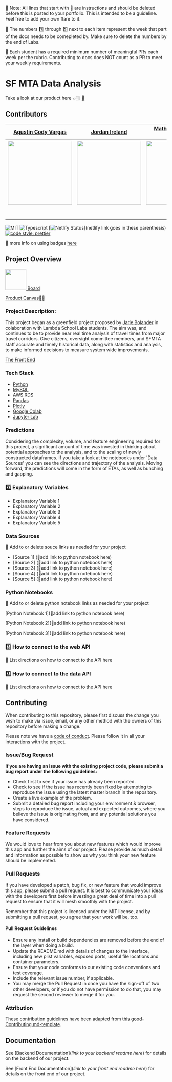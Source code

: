 🚫 Note: All lines that start with 🚫 are instructions and should be deleted before this is posted to your portfolio. This is intended to be a guideline. Feel free to add your own flare to it.

🚫 The numbers 1️⃣ through 5️⃣ next to each item represent the week that part of the docs needs to be comepleted by.  Make sure to delete the numbers by the end of Labs.

🚫 Each student has a required minimum number of meaningful PRs each week per the rubric.  Contributing to docs does NOT count as a PR to meet your weekly requirements.

# SF MTA Data Analysis

Take a look at our product here 👉🏼 [🚎](https://master.d3j9ctmbednoov.amplifyapp.com)

## Contributors

|                                       [Agustin Cody Vargas](https://github.com/AVData/)                        |                                       [Jordan Ireland](https://github.com/Jordan-Ireland/)                                        |                                       [Mathias Ragnarson Skreden](https://github.com/skredenmathias/)                                        |                                                            
| :-----------------------------------------------------------------------------------------------------------: | :-----------------------------------------------------------------------------------------------------------: | :-----------------------------------------------------------------------------------------------------------:  |
|                      [<img src="https://ca.slack-edge.com/T4JUEB3ME-UP8JY0CG6-cd15b5cb2cf1-512" width = "200" />](https://github.com/AVData/)                       |                      [<img src="https://ca.slack-edge.com/T4JUEB3ME-UL5US8MPA-f77dd1589c92-512" width = "200" width = "200" />](https://github.com/Jordan-Ireland/)                       |                      [<img src="https://www.dalesjewelers.com/wp-content/uploads/2018/10/placeholder-silhouette-male.png" width = "200" />](https://github.com/skredenmathias/)                                         
|                 [<img src="https://github.com/favicon.ico" width="15"> ](https://github.com/AVdata/)                 |            [<img src="https://github.com/favicon.ico" width="15"> ](https://github.com/Jordan-Ireland/)             |           [<img src="https://github.com/favicon.ico" width="15"> ](https://github.com/skredenmathias/)
| [ <img src="https://static.licdn.com/sc/h/al2o9zrvru7aqj8e1x2rzsrca" width="15"> ](https://www.linkedin.com/in/vargasstem/) | [ <img src="https://static.licdn.com/sc/h/al2o9zrvru7aqj8e1x2rzsrca" width="15"> ](https://www.linkedin.com/in/jordan-b-ireland/) | [ <img src="https://static.licdn.com/sc/h/al2o9zrvru7aqj8e1x2rzsrca" width="15"> ](https://www.linkedin.com/in/skredenmathias/) 


![MIT](https://img.shields.io/packagist/l/doctrine/orm.svg)
![Typescript](https://img.shields.io/npm/types/typescript.svg?style=flat)
[![Netlify Status](https://api.netlify.com/api/v1/badges/b5c4db1c-b10d-42c3-b157-3746edd9e81d/deploy-status)](netlify link goes in these parenthesis)
[![code style: prettier](https://img.shields.io/badge/code_style-prettier-ff69b4.svg?style=flat-square)](https://github.com/prettier/prettier)

🚫 more info on using badges [here](https://github.com/badges/shields)

## Project Overview

[<img src="https://d2k1ftgv7pobq7.cloudfront.net/meta/u/res/images/brand-assets/Logos/0099ec3754bf473d2bbf317204ab6fea/trello-logo-blue.png" width="65"> Board](https://trello.com/b/0X0QTiP4/labs22-sftma-data-analysis)

[Product Canvas👩‍🎨](https://www.notion.so/SFMTA-Data-Analysis-d5d25791fbca4b1bbd0049f95275e5a0)

### Project Description:

This project began as a greenfield project proposed by [Jarie Bolander](https://www.linkedin.com/in/jariebolander/) in colaboration with Lambda School Labs students.  The aim was, and continues to be to provide near real time analysis of travel times from major travel corridors. Give citizens, oversight committee members, and SFMTA staff accurate and timely historical data, along with statistics and analysis, to make informed decisions to measure system wide improvements.

[The Front End](https://master.d3j9ctmbednoov.amplifyapp.com/)

### Tech Stack

- [Python](https://www.python.org)
- [MySQL](https://www.mysql.com)
- [AWS RDS](https://aws.amazon.com/rds/)
- [Pandas](https://pandas.pydata.org)
- [Plotly](https://plotly.com/python/)
- [Google Colab](https://colab.research.google.com/notebooks/intro.ipynb#recent=true)
- [Jupyter Lab](https://jupyter.org)

### Predictions

Considering the complexity, volume, and feature engineering required for this project, a significant amount of time was invested in thinking about potential approaches to the analysis, and to the scaling of newly constructed dataframes.  If you take a look at the notebooks under 'Data Sources'  you can see the directions and trajectory of the analysis.  Moving forward, the predictions will come in the form of ETAs, as well as bunching and gapping.  

### 2️⃣ Explanatory Variables

-   Explanatory Variable 1
-   Explanatory Variable 2
-   Explanatory Variable 3
-   Explanatory Variable 4
-   Explanatory Variable 5

### Data Sources
🚫  Add to or delete souce links as needed for your project


-   [Source 1] (🚫add link to python notebook here)
-   [Source 2] (🚫add link to python notebook here)
-   [Source 3] (🚫add link to python notebook here)
-   [Source 4] (🚫add link to python notebook here)
-   [Source 5] (🚫add link to python notebook here)

### Python Notebooks

🚫  Add to or delete python notebook links as needed for your project

[Python Notebook 1](🚫add link to python notebook here)

[Python Notebook 2](🚫add link to python notebook here)

[Python Notebook 3](🚫add link to python notebook here)

### 3️⃣ How to connect to the web API

🚫 List directions on how to connect to the API here

### 3️⃣ How to connect to the data API

🚫 List directions on how to connect to the API here

## Contributing

When contributing to this repository, please first discuss the change you wish to make via issue, email, or any other method with the owners of this repository before making a change.

Please note we have a [code of conduct](./code_of_conduct.md.md). Please follow it in all your interactions with the project.

### Issue/Bug Request

 **If you are having an issue with the existing project code, please submit a bug report under the following guidelines:**
 - Check first to see if your issue has already been reported.
 - Check to see if the issue has recently been fixed by attempting to reproduce the issue using the latest master branch in the repository.
 - Create a live example of the problem.
 - Submit a detailed bug report including your environment & browser, steps to reproduce the issue, actual and expected outcomes,  where you believe the issue is originating from, and any potential solutions you have considered.

### Feature Requests

We would love to hear from you about new features which would improve this app and further the aims of our project. Please provide as much detail and information as possible to show us why you think your new feature should be implemented.

### Pull Requests

If you have developed a patch, bug fix, or new feature that would improve this app, please submit a pull request. It is best to communicate your ideas with the developers first before investing a great deal of time into a pull request to ensure that it will mesh smoothly with the project.

Remember that this project is licensed under the MIT license, and by submitting a pull request, you agree that your work will be, too.

#### Pull Request Guidelines

- Ensure any install or build dependencies are removed before the end of the layer when doing a build.
- Update the README.md with details of changes to the interface, including new plist variables, exposed ports, useful file locations and container parameters.
- Ensure that your code conforms to our existing code conventions and test coverage.
- Include the relevant issue number, if applicable.
- You may merge the Pull Request in once you have the sign-off of two other developers, or if you do not have permission to do that, you may request the second reviewer to merge it for you.

### Attribution

These contribution guidelines have been adapted from [this good-Contributing.md-template](https://gist.github.com/PurpleBooth/b24679402957c63ec426).

## Documentation

See [Backend Documentation](_link to your backend readme here_) for details on the backend of our project.

See [Front End Documentation](_link to your front end readme here_) for details on the front end of our project.

